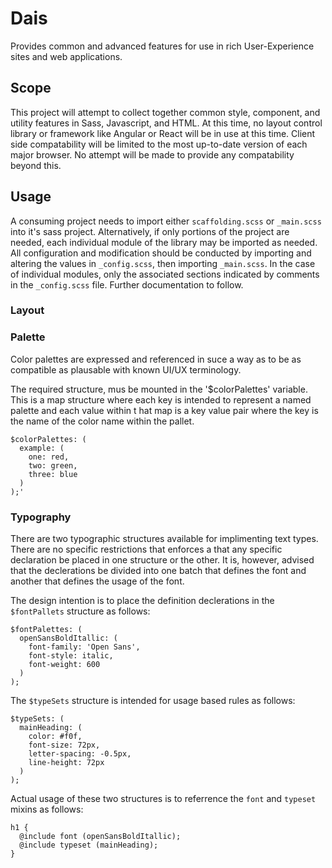 # Dais
Provides common and advanced features for use in rich User-Experience sites and web applications.

## Scope
This project will attempt to collect together common style, component, and utility features in Sass, Javascript, and HTML.
At this time, no layout control library or framework like Angular or React will be in use at this time. Client side
compatability will be limited to the most up-to-date version of each major browser. No attempt will be made to provide
any compatability beyond this.

## Usage
A consuming project needs to import either `scaffolding.scss` or `_main.scss` into it's sass project.
Alternatively, if only portions of the project are needed, each individual module of the library may be imported as needed.
All configuration and modification should be conducted by importing and altering the values in `_config.scss`, then importing `_main.scss`.
In the case of individual modules, only the associated sections indicated by comments in the `_config.scss` file. Further documentation to follow.

### Layout

### Palette
Color palettes are expressed and referenced in suce a way as to be as compatible as plausable with known UI/UX terminology.

The required structure, mus be mounted in the '$colorPalettes' variable. This is a map structure where each key is
intended to represent a named palette and each value within t hat map is a key value pair where the key is the name of
the color name within the pallet.

```
$colorPalettes: (
  example: (
    one: red,
    two: green,
    three: blue
  )
);'
```

### Typography
There are two typographic structures available for implimenting text types. There are no specific restrictions that
enforces a that any specific declaration be placed in one structure or the other. It is, however, advised that the
declerations be divided into one batch that defines the font and another that defines the usage of the font.

The design intention is to place the definition declerations in the `$fontPallets` structure as follows:
```
$fontPalettes: (
  openSansBoldItallic: (
    font-family: 'Open Sans',
    font-style: italic,
    font-weight: 600
  )
);
```

The `$typeSets` structure is intended for usage based rules as follows:
```
$typeSets: (
  mainHeading: (
    color: #f0f,
    font-size: 72px,
    letter-spacing: -0.5px,
    line-height: 72px
  )
);
```

Actual usage of these two structures is to referrence the `font` and `typeset` mixins as follows:
```
h1 {
  @include font (openSansBoldItallic);
  @include typeset (mainHeading);
}
```
